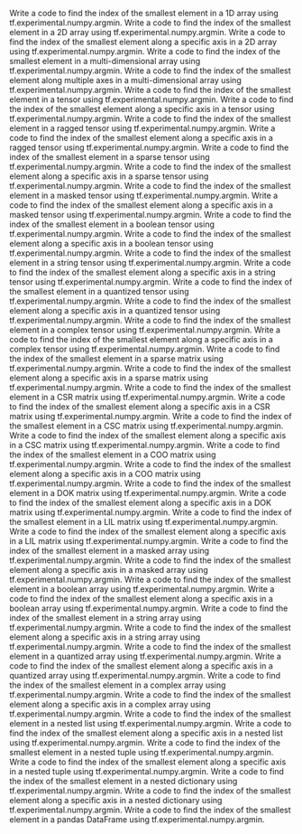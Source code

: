 Write a code to find the index of the smallest element in a 1D array using tf.experimental.numpy.argmin.
Write a code to find the index of the smallest element in a 2D array using tf.experimental.numpy.argmin.
Write a code to find the index of the smallest element along a specific axis in a 2D array using tf.experimental.numpy.argmin.
Write a code to find the index of the smallest element in a multi-dimensional array using tf.experimental.numpy.argmin.
Write a code to find the index of the smallest element along multiple axes in a multi-dimensional array using tf.experimental.numpy.argmin.
Write a code to find the index of the smallest element in a tensor using tf.experimental.numpy.argmin.
Write a code to find the index of the smallest element along a specific axis in a tensor using tf.experimental.numpy.argmin.
Write a code to find the index of the smallest element in a ragged tensor using tf.experimental.numpy.argmin.
Write a code to find the index of the smallest element along a specific axis in a ragged tensor using tf.experimental.numpy.argmin.
Write a code to find the index of the smallest element in a sparse tensor using tf.experimental.numpy.argmin.
Write a code to find the index of the smallest element along a specific axis in a sparse tensor using tf.experimental.numpy.argmin.
Write a code to find the index of the smallest element in a masked tensor using tf.experimental.numpy.argmin.
Write a code to find the index of the smallest element along a specific axis in a masked tensor using tf.experimental.numpy.argmin.
Write a code to find the index of the smallest element in a boolean tensor using tf.experimental.numpy.argmin.
Write a code to find the index of the smallest element along a specific axis in a boolean tensor using tf.experimental.numpy.argmin.
Write a code to find the index of the smallest element in a string tensor using tf.experimental.numpy.argmin.
Write a code to find the index of the smallest element along a specific axis in a string tensor using tf.experimental.numpy.argmin.
Write a code to find the index of the smallest element in a quantized tensor using tf.experimental.numpy.argmin.
Write a code to find the index of the smallest element along a specific axis in a quantized tensor using tf.experimental.numpy.argmin.
Write a code to find the index of the smallest element in a complex tensor using tf.experimental.numpy.argmin.
Write a code to find the index of the smallest element along a specific axis in a complex tensor using tf.experimental.numpy.argmin.
Write a code to find the index of the smallest element in a sparse matrix using tf.experimental.numpy.argmin.
Write a code to find the index of the smallest element along a specific axis in a sparse matrix using tf.experimental.numpy.argmin.
Write a code to find the index of the smallest element in a CSR matrix using tf.experimental.numpy.argmin.
Write a code to find the index of the smallest element along a specific axis in a CSR matrix using tf.experimental.numpy.argmin.
Write a code to find the index of the smallest element in a CSC matrix using tf.experimental.numpy.argmin.
Write a code to find the index of the smallest element along a specific axis in a CSC matrix using tf.experimental.numpy.argmin.
Write a code to find the index of the smallest element in a COO matrix using tf.experimental.numpy.argmin.
Write a code to find the index of the smallest element along a specific axis in a COO matrix using tf.experimental.numpy.argmin.
Write a code to find the index of the smallest element in a DOK matrix using tf.experimental.numpy.argmin.
Write a code to find the index of the smallest element along a specific axis in a DOK matrix using tf.experimental.numpy.argmin.
Write a code to find the index of the smallest element in a LIL matrix using tf.experimental.numpy.argmin.
Write a code to find the index of the smallest element along a specific axis in a LIL matrix using tf.experimental.numpy.argmin.
Write a code to find the index of the smallest element in a masked array using tf.experimental.numpy.argmin.
Write a code to find the index of the smallest element along a specific axis in a masked array using tf.experimental.numpy.argmin.
Write a code to find the index of the smallest element in a boolean array using tf.experimental.numpy.argmin.
Write a code to find the index of the smallest element along a specific axis in a boolean array using tf.experimental.numpy.argmin.
Write a code to find the index of the smallest element in a string array using tf.experimental.numpy.argmin.
Write a code to find the index of the smallest element along a specific axis in a string array using tf.experimental.numpy.argmin.
Write a code to find the index of the smallest element in a quantized array using tf.experimental.numpy.argmin.
Write a code to find the index of the smallest element along a specific axis in a quantized array using tf.experimental.numpy.argmin.
Write a code to find the index of the smallest element in a complex array using tf.experimental.numpy.argmin.
Write a code to find the index of the smallest element along a specific axis in a complex array using tf.experimental.numpy.argmin.
Write a code to find the index of the smallest element in a nested list using tf.experimental.numpy.argmin.
Write a code to find the index of the smallest element along a specific axis in a nested list using tf.experimental.numpy.argmin.
Write a code to find the index of the smallest element in a nested tuple using tf.experimental.numpy.argmin.
Write a code to find the index of the smallest element along a specific axis in a nested tuple using tf.experimental.numpy.argmin.
Write a code to find the index of the smallest element in a nested dictionary using tf.experimental.numpy.argmin.
Write a code to find the index of the smallest element along a specific axis in a nested dictionary using tf.experimental.numpy.argmin.
Write a code to find the index of the smallest element in a pandas DataFrame using tf.experimental.numpy.argmin.